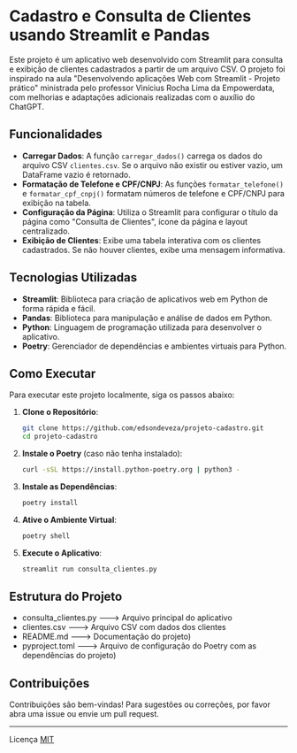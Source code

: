 # Cadastro e Consulta de Clientes usando Streamlit e Pandas

Este projeto é um aplicativo web desenvolvido com Streamlit para consulta e exibição de clientes cadastrados a partir de um arquivo CSV. O projeto foi inspirado na aula "Desenvolvendo aplicações Web com Streamlit - Projeto prático" ministrada pelo professor Vinícius Rocha Lima da Empowerdata, com melhorias e adaptações adicionais realizadas com o auxílio do ChatGPT.

## Funcionalidades

- **Carregar Dados**: A função `carregar_dados()` carrega os dados do arquivo CSV `clientes.csv`. Se o arquivo não existir ou estiver vazio, um DataFrame vazio é retornado.
- **Formatação de Telefone e CPF/CNPJ**: As funções `formatar_telefone()` e `formatar_cpf_cnpj()` formatam números de telefone e CPF/CNPJ para exibição na tabela.
- **Configuração da Página**: Utiliza o Streamlit para configurar o título da página como "Consulta de Clientes", ícone da página e layout centralizado.
- **Exibição de Clientes**: Exibe uma tabela interativa com os clientes cadastrados. Se não houver clientes, exibe uma mensagem informativa.

## Tecnologias Utilizadas

- **Streamlit**: Biblioteca para criação de aplicativos web em Python de forma rápida e fácil.
- **Pandas**: Biblioteca para manipulação e análise de dados em Python.
- **Python**: Linguagem de programação utilizada para desenvolver o aplicativo.
- **Poetry**: Gerenciador de dependências e ambientes virtuais para Python.

## Como Executar

Para executar este projeto localmente, siga os passos abaixo:

1. **Clone o Repositório**:
    ```bash
    git clone https://github.com/edsondeveza/projeto-cadastro.git
    cd projeto-cadastro
    ```

2. **Instale o Poetry** (caso não tenha instalado):
    ```bash
    curl -sSL https://install.python-poetry.org | python3 -
    ```

3. **Instale as Dependências**:
    ```bash
    poetry install
    ```

4. **Ative o Ambiente Virtual**:
    ```bash
    poetry shell
    ```

5. **Execute o Aplicativo**:
    ```bash
    streamlit run consulta_clientes.py
    ```

## Estrutura do Projeto

* consulta_clientes.py   ---> Arquivo principal do aplicativo
* clientes.csv           ---> Arquivo CSV com dados dos clientes
* README.md              ---> Documentação do projeto)
* pyproject.toml         ---> Arquivo de configuração do Poetry com as dependências do projeto)


## Contribuições

Contribuições são bem-vindas! Para sugestões ou correções, por favor abra uma issue ou envie um pull request.

---

Licença [MIT](LICENSE)
